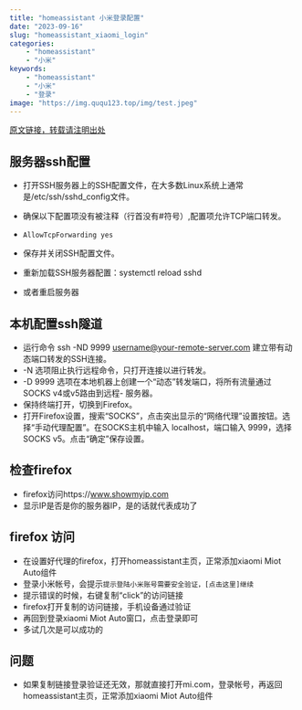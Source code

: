 ```yaml
---
title: "homeassistant 小米登录配置"
date: "2023-09-16"
slug: "homeassistant_xiaomi_login"
categories: 
    - "homeassistant"
    - "小米"
keywords:
    - "homeassistant"
    - "小米"
    - "登录"
image: "https://img.ququ123.top/img/test.jpeg"
---
```



[原文链接，转载请注明出处](https://www.ququ123.top/2024/03/ququ-blog)

## 服务器ssh配置
- 打开SSH服务器上的SSH配置文件，在大多数Linux系统上通常是/etc/ssh/sshd_config文件。

- 确保以下配置项没有被注释（行首没有#符号）,配置项允许TCP端口转发。

- `AllowTcpForwarding yes` 

- 保存并关闭SSH配置文件。

- 重新加载SSH服务器配置：systemctl reload sshd
- 或者重启服务器
## 本机配置ssh隧道

- 运行命令 ssh -ND 9999 username@your-remote-server.com 建立带有动态端口转发的SSH连接。
- -N 选项阻止执行远程命令，只打开连接以进行转发。
- -D 9999 选项在本地机器上创建一个“动态”转发端口，将所有流量通过SOCKS v4或v5路由到远程- 服务器。
- 保持终端打开，切换到Firefox。
- 打开Firefox设置，搜索“SOCKS”，点击突出显示的“网络代理”设置按钮。选择“手动代理配置”。在SOCKS主机中输入 localhost，端口输入 9999，选择SOCKS v5。点击“确定”保存设置。

## 检查firefox
- firefox访问https://www.showmyip.com
- 显示IP是否是你的服务器IP，是的话就代表成功了

## firefox 访问
- 在设置好代理的firefox，打开homeassistant主页，正常添加xiaomi Miot Auto组件
- 登录小米帐号，会提示`提示登陆小米账号需要安全验证，[点击这里]继续`
- 提示错误的时候，右键复制“click”的访问链接
- firefox打开复制的访问链接，手机设备通过验证
- 再回到登录xiaomi Miot Auto窗口，点击登录即可
- 多试几次是可以成功的

## 问题
- 如果复制链接登录验证还无效，那就直接打开mi.com，登录帐号，再返回homeassistant主页，正常添加xiaomi Miot Auto组件